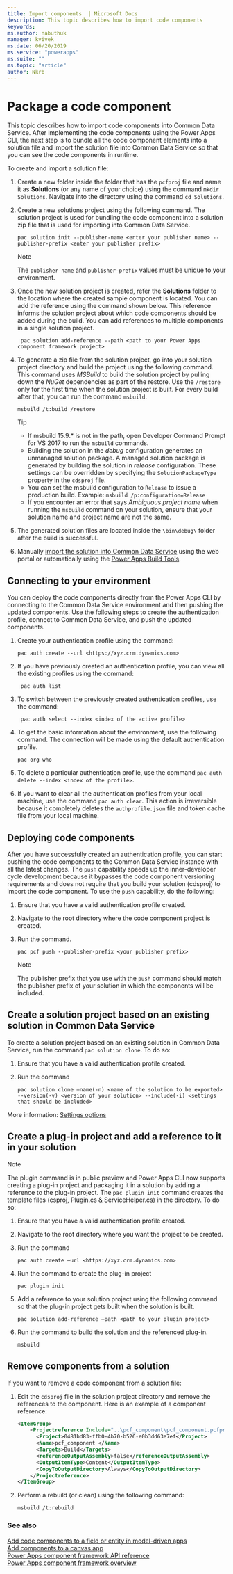 ```yaml
---
title: Import components  | Microsoft Docs
description: This topic describes how to import code components
keywords:
ms.author: nabuthuk
manager: kvivek
ms.date: 06/20/2019
ms.service: "powerapps"
ms.suite: ""
ms.topic: "article"
author: Nkrb
---
```


# Package a code component

This topic describes how to import code components into Common Data Service. After implementing the code components using the Power Apps CLI, the next step is to bundle all the code component elements into a solution file and import the solution file into Common Data Service so that you can see the code components in runtime.

To create and import a solution file:

1. Create a new folder inside the folder that has the `pcfproj` file and name it as **Solutions** (or any name of your choice) using the command `mkdir Solutions`. Navigate into the directory using the command `cd Solutions`.

2. Create a new solutions project using the following command. The solution project is used for bundling the code component into a solution zip file that is used for importing into Common Data Service.
   
   ```CLI
   pac solution init --publisher-name <enter your publisher name> --publisher-prefix <enter your publisher prefix>
   ```

   > [!NOTE]
   > The `publisher-name` and `publisher-prefix` values must be unique to your environment.
 
3. Once the new solution project is created, refer the **Solutions** folder to the location where the created sample component is located. You can add the reference using the command shown below. This reference informs the solution project about which code components should be added during the build. You can add references to multiple components in a single solution project.

   ```CLI   
    pac solution add-reference --path <path to your Power Apps component framework project>
   ```

3. To generate a zip file from the solution project, go into your solution project directory and build the project using the following command. This command uses *MSBuild* to build the solution project by pulling down the *NuGet* dependencies as part of the restore. Use the `/restore` only for the first time when the solution project is built. For every build after that, you can run the command `msbuild`.

   ```CLI
   msbuild /t:build /restore
   ```

    > [!TIP]
    > - If msbuild 15.9.* is not in the path, open Developer Command Prompt for VS 2017 to run the `msbuild` commands.
    > - Building the solution in the *debug* configuration generates an unmanaged solution package. A managed solution package is generated by building the solution in *release* configuration. These settings can be overridden by specifying the `SolutionPackageType` property in the `cdsproj` file.
    > - You can set the msbuild configuration to `Release` to issue a production build. Example: `msbuild /p:configuration=Release`
    > - If you encounter an error that says *Ambiguous project name* when running the `msbuild` command on your solution, ensure that your solution name and project name are not the same.

4. The generated solution files are located inside the `\bin\debug\` folder after the build is successful.
5. Manually [import the solution into Common Data Service](https://docs.microsoft.com/powerapps/maker/common-data-service/import-update-export-solutions) using the web portal or automatically using the [Power Apps Build Tools](https://marketplace.visualstudio.com/items?itemName=microsoft-IsvExpTools.PowerApps-BuildTools).

## Connecting to your environment

You can deploy the code components directly from the Power Apps CLI by connecting to the Common Data Service environment and then pushing the updated components. Use the following steps to create the authentication profile, connect to Common Data Service, and push the updated components. 
 
1. Create your authentication profile using the command: 
 
    ```CLI
    pac auth create --url <https://xyz.crm.dynamics.com> 
    ```
 
2. If you have previously created an authentication profile, you can view all the existing profiles using the command: 

   ```CLI
    pac auth list 
   ```
 
3. To switch between the previously created authentication profiles, use the command: 
   
   ```CLI
    pac auth select --index <index of the active profile>
    ``` 

4. To get the basic information about the environment, use the following command. The connection will be made using the default authentication profile. 

    ```CLI
    pac org who 
    ```
 
5. To delete a particular authentication profile, use the command `pac auth delete --index <index of the profile>`. 
6. If you want to clear all the authentication profiles from your local machine, use the command `pac auth clear`. This action is irreversible because it completely deletes the `authprofile.json` file and token cache file from your local machine. 

## Deploying code components 

After you have successfully created an authentication profile, you can start pushing the code components to the Common Data Service instance with all the latest changes. The `push` capability speeds up the inner-developer cycle development because it bypasses the code component versioning requirements and does not require that you build your solution (cdsproj) to import the code component. To use the `push` capability, do the following:

1. Ensure that you have a valid authentication profile created.
2. Navigate to the root directory where the code component project is created.
3. Run the command.

   ```CLI
   pac pcf push --publisher-prefix <your publisher prefix>
   ```

   > [!NOTE]
   > The publisher prefix that you use with the `push` command should match the publisher prefix of your solution in which the components will be included.

## Create a solution project based on an existing solution in Common Data Service

To create a solution project based on an existing solution in Common Data Service, run the command `pac solution clone`. To do so:

1. Ensure that you have a valid authentication profile created.
2. Run the command 

   ```CLI
   pac solution clone –name(-n) <name of the solution to be exported> --version(-v) <version of your solution> --include(-i) <settings that should be included>
   ```

More information: [Settings options](https://docs.microsoft.com/dotnet/api/microsoft.crm.sdk.messages.exportsolutionrequest?view=dynamics-general-ce-9)

## Create a plug-in project and add a reference to it in your solution 

> [!NOTE]
> The plugin command is in public preview and 
Power Apps CLI now supports creating a plug-in project and packaging it in a solution by adding a reference to the plug-in project. The `pac plugin init` command creates the template files (csproj, Plugin.cs & ServiceHelper.cs) in the directory. To do so: 

1.	Ensure that you have a valid authentication profile created.
2.	Navigate to the root directory where you want the project to be created.
3.	Run the command 

     ```CLI
     pac auth create –url <https://xyz.crm.dynamics.com>
     ```
4.	Run the command to create the plug-in project

    ```CLI
    pac plugin init
    ```

5.	Add a reference to your solution project  using the following command so that the plug-in project gets built when the solution is built.

    ```CLI
    pac solution add-reference –path <path to your plugin project>
    ```

6.	Run the command to build the solution and the referenced plug-in.
    ```CLI
    msbuild
    ```

## Remove components from a solution

If you want to remove a code component from a solution file:

1. Edit the `cdsproj` file in the solution project directory and remove the references to the component. Here is an example of a component reference:

   ```XML
   <ItemGroup>
       <Projectreference Include="..\pcf_component\pcf_component.pcfproj">
         <Project>0481bd83-ffb0-4b70-b526-e0b3dd63e7ef</Project>
         <Name>pcf_component </Name>
         <Targets>Build</Targets>
         <referenceOutputAssembly>false</referenceOutputAssembly>
         <OutputItemType>Content</OutputItemType>
         <CopyToOutputDirectory>Always</CopyToOutputDirectory>
       </Projectreference>
   </ItemGroup>
   ```

2. Perform a rebuild (or clean) using the following command:
   
    ```CLI
    msbuild /t:rebuild
    ```

### See also

[Add code components to a field or entity in model-driven apps](add-custom-controls-to-a-field-or-entity.md)<br/>
[Add components to a canvas app](component-framework-for-canvas-apps.md#add-components-to-a-canvas-app)<br/>
[Power Apps component framework API reference](reference/index.md)<br/>
[Power Apps component framework overview](overview.md)
